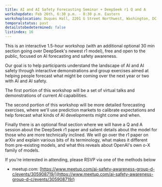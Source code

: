 ```yaml
---
title: AI and AI Safety Forecasting Seminar + DeepSeek r1 Q and A
workshopdate: Feb 26th, 6:30 p.m. - 8:30 p.m. Eastern
workshoplocation: Duquès Hall, 2201 G Street Northwest, Washington, DC
temporalstatus: past
detailstobedetermined: false
listindex: 16
---
```


This is an interactive 1.5-hour workshop (with an additional optional 30 min section going over DeepSeek's newest r1 model), free and open to the public, focused on AI forecasting and safety awareness.

Our goal is to help participants understand the landscape of AI and AI safety through interactive demonstrations and group exercises aimed at helping people forecast what might be coming over the next year or two with AI and AI safety.

The first portion of this workshop will be a set of virtual talks and demonstrations of current AI capabilities.

The second portion of this workshop will be more detailed forecasting exercises, where we'll use prediction markets to calibrate expectations and help forecast what kinds of AI developments might come and when.

Finally there is an optional final section where we will have a Q and A session about the DeepSeek r1 paper and salient details about the model for those who are more technically inclined. We will go over the r1 paper on arXiv and explain various bits of its terminology, what makes it different from pre-existing models, and what this reveals about OpenAI's own o-X family of models.

If you're interested in attending, please RSVP via one of the methods below

+ meetup.com: [https://www.meetup.com/ai-safety-awareness-group-d-c/events/305908719/](https://www.meetup.com/ai-safety-awareness-group-d-c/events/305908719/)

